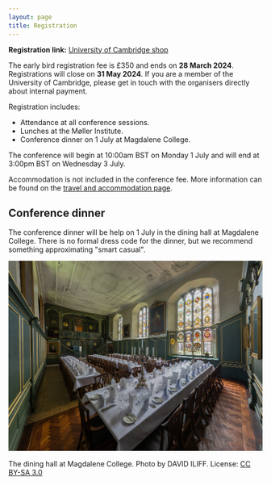 ```yaml
---
layout: page
title: Registration
---
```


**Registration link:** [University of Cambridge shop](https://onlinesales.admin.cam.ac.uk/conferences-and-events/department-of-engineering/pde-soft/pdesoft-1-3-july-2024) 

The early bird registration fee is £350 and ends on **28 March 2024**.
Registrations will close on **31 May 2024**.
If you are a member of the University of Cambridge, please get in touch with the organisers directly about internal payment.

Registration includes:

* Attendance at all conference sessions.
* Lunches at the Møller Institute.
* Conference dinner on 1 July at Magdalene College.

The conference will begin at 10:00am BST on Monday 1 July and will end at 3:00pm BST on Wednesday 3 July.

Accommodation is not included in the conference fee.
More information can be found on the [travel and accommodation page](/location).

## Conference dinner
The conference dinner will be help on 1 July in the dining hall at Magdalene College.
There is no formal dress code for the dinner, but we recommend something approximating
"smart casual".

![The dining hall at Magdalene College. Photo by DAVID ILIFF. License: CC BY-SA 3.0](/assets/images/magdalene.jpg)
<div class='caption'>The dining hall at Magdalene College. Photo by DAVID ILIFF. License: <a href='https://creativecommons.org/licenses/by-sa/3.0/deed.en'>CC BY-SA 3.0</a></div>

